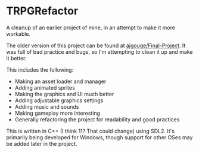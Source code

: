 # TRPGRefactor
A cleanup of an earlier project of mine, in an attempt to make it more workable.

The older version of this project can be found at <a href="https://github.com/ajgouge/Final-Project">ajgouge/Final-Project</a>. It was full of bad practice and bugs, so I'm attempting to clean it up and make it better.

This includes the following:
<ul>
  <li>Making an asset loader and manager</li>
  <li>Adding animated sprites</li>
  <li>Making the graphics and UI much better</li>
  <li>Adding adjustable graphics settings</li>
  <li>Adding music and sounds</li>
  <li>Making gameplay more interesting</li>
  <li>Generally refactoring the project for readability and good practices</li>
</ul>

This is written in C++ (I think 11? That could change) using SDL2. It's primarily being developed for Windows, though support for other OSes may be added later in the project.
